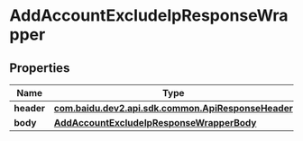 

# AddAccountExcludeIpResponseWrapper


## Properties

Name | Type | Description | Notes
------------ | ------------- | ------------- | -------------
**header** | [**com.baidu.dev2.api.sdk.common.ApiResponseHeader**](com.baidu.dev2.api.sdk.common.ApiResponseHeader.md) |  |  [optional]
**body** | [**AddAccountExcludeIpResponseWrapperBody**](AddAccountExcludeIpResponseWrapperBody.md) |  |  [optional]



